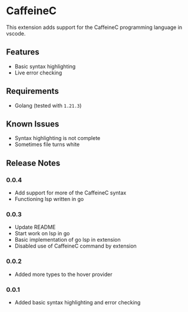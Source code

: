 # CaffeineC

This extension adds support for the CaffeineC programming language in vscode.

## Features

- Basic syntax highlighting
- Live error checking

## Requirements

- Golang (tested with `1.21.3`)

## Known Issues

- Syntax highlighting is not complete
- Sometimes file turns white

## Release Notes

### 0.0.4
- Add support for more of the CaffeineC syntax
- Functioning lsp written in go

### 0.0.3
- Update README
- Start work on lsp in go
- Basic implementation of go lsp in extension
- Disabled use of CaffeineC command by extension

### 0.0.2
- Added more types to the hover provider

### 0.0.1
- Added basic syntax highlighting and error checking